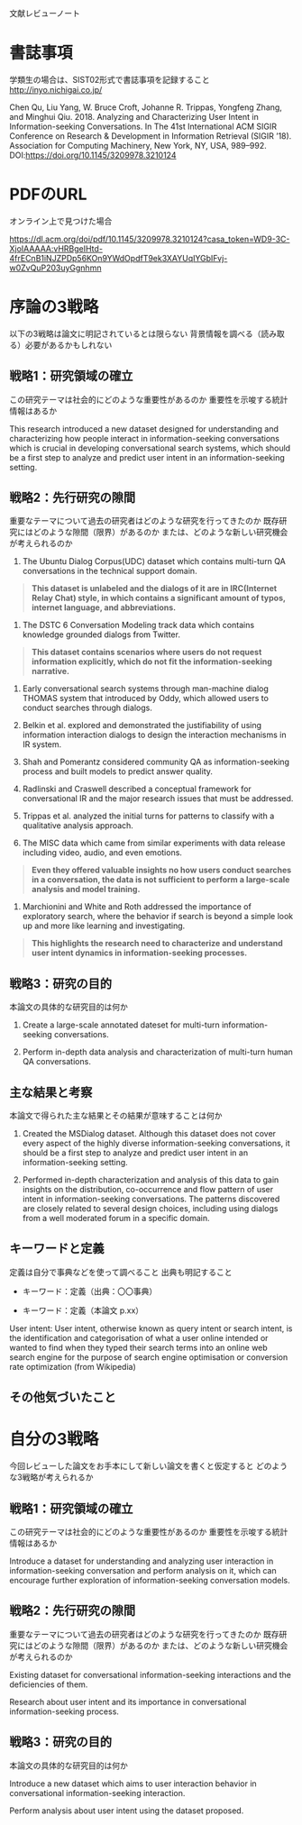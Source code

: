 文献レビューノート

書誌事項
========

学類生の場合は、SIST02形式で書誌事項を記録すること <http://inyo.nichigai.co.jp/>

Chen Qu, Liu Yang, W. Bruce Croft, Johanne R. Trippas, Yongfeng Zhang, and
Minghui Qiu. 2018. Analyzing and Characterizing User Intent in
Information-seeking Conversations. In The 41st International ACM SIGIR
Conference on Research & Development in Information Retrieval (SIGIR ’18).
Association for Computing Machinery, New York, NY, USA, 989–992.
DOI:https://doi.org/10.1145/3209978.3210124

PDFのURL
========

オンライン上で見つけた場合

<https://dl.acm.org/doi/pdf/10.1145/3209978.3210124?casa_token=WD9-3C-XjoIAAAAA:vHRBgeIHtd-4frECnB1iNJZPDp56KOn9YWdOpdfT9ek3XAYUqIYGbIFvj-w0ZvQuP203uyGgnhmn>

序論の3戦略
===========

以下の3戦略は論文に明記されているとは限らない
背景情報を調べる（読み取る）必要があるかもしれない

戦略1：研究領域の確立
---------------------

この研究テーマは社会的にどのような重要性があるのか
重要性を示唆する統計情報はあるか

This research introduced a new dataset designed for understanding and
characterizing how people interact in information-seeking conversations which is
crucial in developing conversational search systems, which should be a first
step to analyze and predict user intent in an information-seeking setting.

戦略2：先行研究の隙間
---------------------

重要なテーマについて過去の研究者はどのような研究を行ってきたのか
既存研究にはどのような隙間（限界）があるのか
または、どのような新しい研究機会が考えられるのか

1.  The Ubuntu Dialog Corpus(UDC) dataset which contains multi-turn QA
    conversations in the technical support domain.

>   **This dataset is unlabeled and the dialogs of it are in IRC(Internet Relay
>   Chat) style, in which contains a significant amount of typos, internet
>   language, and abbreviations.**

1.  The DSTC 6 Conversation Modeling track data which contains knowledge
    grounded dialogs from Twitter.

>   **This dataset contains scenarios where users do not request information
>   explicitly, which do not fit the information-seeking narrative.**

1.  Early conversational search systems through man-machine dialog THOMAS system
    that introduced by Oddy, which allowed users to conduct searches through
    dialogs.

2.  Belkin et al. explored and demonstrated the justifiability of using
    information interaction dialogs to design the interaction mechanisms in IR
    system.

3.  Shah and Pomerantz considered community QA as information-seeking process
    and built models to predict answer quality.

4.  Radlinski and Craswell described a conceptual framework for conversational
    IR and the major research issues that must be addressed.

5.  Trippas et al. analyzed the initial turns for patterns to classify with a
    qualitative analysis approach.

6.  The MISC data which came from similar experiments with data release
    including video, audio, and even emotions.

>   **Even they offered valuable insights no how users conduct searches in a
>   conversation, the data is not sufficient to perform a large-scale analysis
>   and model training.**

1.  Marchionini and White and Roth addressed the importance of exploratory
    search, where the behavior if search is beyond a simple look up and more
    like learning and investigating.

>   **This highlights the research need to characterize and understand user
>   intent dynamics in information-seeking processes.**

戦略3：研究の目的
-----------------

本論文の具体的な研究目的は何か

1.  Create a large-scale annotated dateset for multi-turn information-seeking
    conversations.

2.  Perform in-depth data analysis and characterization of multi-turn human QA
    conversations.

主な結果と考察
--------------

本論文で得られた主な結果とその結果が意味することは何か

1.  Created the MSDialog dataset. Although this dataset does not cover every
    aspect of the highly diverse information-seeking conversations, it should be
    a first step to analyze and predict user intent in an information-seeking
    setting.

2.  Performed in-depth characterization and analysis of this data to gain
    insights on the distribution, co-occurrence and flow pattern of user intent
    in information-seeking conversations. The patterns discovered are closely
    related to several design choices, including using dialogs from a well
    moderated forum in a specific domain.

キーワードと定義
----------------

定義は自分で事典などを使って調べること 出典も明記すること

-   キーワード：定義（出典：〇〇事典）

-   キーワード：定義（本論文 p.xx）

User intent: User intent, otherwise known as query intent or search intent, is
the identification and categorisation of what a user online intended or wanted
to find when they typed their search terms into an online web search engine for
the purpose of search engine optimisation or conversion rate optimization (from
Wikipedia)

その他気づいたこと
------------------

自分の3戦略
===========

今回レビューした論文をお手本にして新しい論文を書くと仮定すると
どのような3戦略が考えられるか

戦略1：研究領域の確立
---------------------

この研究テーマは社会的にどのような重要性があるのか
重要性を示唆する統計情報はあるか

Introduce a dataset for understanding and analyzing user interaction in
information-seeking conversation and perform analysis on it, which can encourage
further exploration of information-seeking conversation models.

戦略2：先行研究の隙間
---------------------

重要なテーマについて過去の研究者はどのような研究を行ってきたのか
既存研究にはどのような隙間（限界）があるのか
または、どのような新しい研究機会が考えられるのか

Existing dataset for conversational information-seeking interactions and the
deficiencies of them.

Research about user intent and its importance in conversational
information-seeking process.

戦略3：研究の目的
-----------------

本論文の具体的な研究目的は何か

Introduce a new dataset which aims to user interaction behavior in
conversational information-seeking interaction.

Perform analysis about user intent using the dataset proposed.
